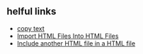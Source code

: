 ## helful links

- [copy text](https://brandfolder.com/workbench/extract-text-from-image)
- [Import HTML Files Into HTML Files](https://www.jotform.com/blog/html5-imports-import-html-files-into-html-files-83467/#:~:text=Embedding%20an%20HTML%20file%20is,comes%20to%20stylesheets%20and%20scripts.)
- [Include another HTML file in a HTML file](https://stackoverflow.com/questions/8988855/include-another-html-file-in-a-html-file)
